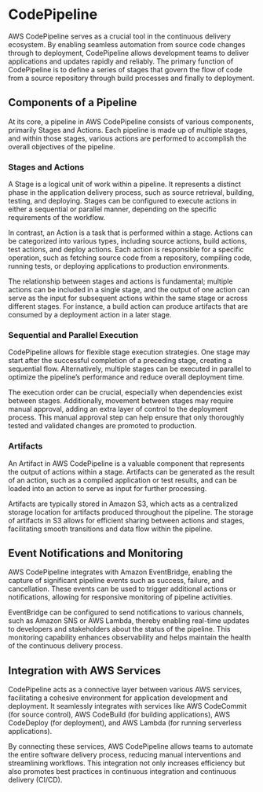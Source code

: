 # CodePipeline

AWS CodePipeline serves as a crucial tool in the continuous delivery ecosystem. By enabling seamless automation from source code changes through to deployment, CodePipeline allows development teams to deliver applications and updates rapidly and reliably. The primary function of CodePipeline is to define a series of stages that govern the flow of code from a source repository through build processes and finally to deployment.

## Components of a Pipeline

At its core, a pipeline in AWS CodePipeline consists of various components, primarily Stages and Actions. Each pipeline is made up of multiple stages, and within those stages, various actions are performed to accomplish the overall objectives of the pipeline.

### Stages and Actions

A Stage is a logical unit of work within a pipeline. It represents a distinct phase in the application delivery process, such as source retrieval, building, testing, and deploying. Stages can be configured to execute actions in either a sequential or parallel manner, depending on the specific requirements of the workflow.

In contrast, an Action is a task that is performed within a stage. Actions can be categorized into various types, including source actions, build actions, test actions, and deploy actions. Each action is responsible for a specific operation, such as fetching source code from a repository, compiling code, running tests, or deploying applications to production environments.

The relationship between stages and actions is fundamental; multiple actions can be included in a single stage, and the output of one action can serve as the input for subsequent actions within the same stage or across different stages. For instance, a build action can produce artifacts that are consumed by a deployment action in a later stage.

### Sequential and Parallel Execution

CodePipeline allows for flexible stage execution strategies. One stage may start after the successful completion of a preceding stage, creating a sequential flow. Alternatively, multiple stages can be executed in parallel to optimize the pipeline’s performance and reduce overall deployment time.

The execution order can be crucial, especially when dependencies exist between stages. Additionally, movement between stages may require manual approval, adding an extra layer of control to the deployment process. This manual approval step can help ensure that only thoroughly tested and validated changes are promoted to production.

### Artifacts

An Artifact in AWS CodePipeline is a valuable component that represents the output of actions within a stage. Artifacts can be generated as the result of an action, such as a compiled application or test results, and can be loaded into an action to serve as input for further processing.

Artifacts are typically stored in Amazon S3, which acts as a centralized storage location for artifacts produced throughout the pipeline. The storage of artifacts in S3 allows for efficient sharing between actions and stages, facilitating smooth transitions and data flow within the pipeline.

## Event Notifications and Monitoring

AWS CodePipeline integrates with Amazon EventBridge, enabling the capture of significant pipeline events such as success, failure, and cancellation. These events can be used to trigger additional actions or notifications, allowing for responsive monitoring of pipeline activities.

EventBridge can be configured to send notifications to various channels, such as Amazon SNS or AWS Lambda, thereby enabling real-time updates to developers and stakeholders about the status of the pipeline. This monitoring capability enhances observability and helps maintain the health of the continuous delivery process.

## Integration with AWS Services

CodePipeline acts as a connective layer between various AWS services, facilitating a cohesive environment for application development and deployment. It seamlessly integrates with services like AWS CodeCommit (for source control), AWS CodeBuild (for building applications), AWS CodeDeploy (for deployment), and AWS Lambda (for running serverless applications).

By connecting these services, AWS CodePipeline allows teams to automate the entire software delivery process, reducing manual interventions and streamlining workflows. This integration not only increases efficiency but also promotes best practices in continuous integration and continuous delivery (CI/CD).
